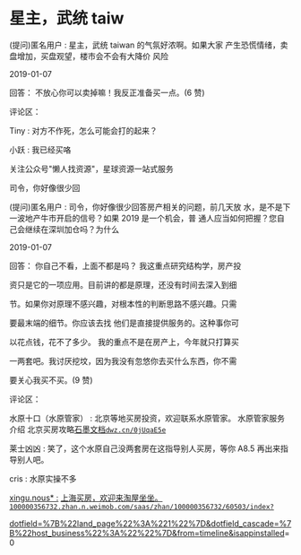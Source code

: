 # 星主，武统 taiw

(提问)匿名用户 : 星主，武统 taiwan 的气氛好浓啊。如果大家 产生恐慌情绪，卖盘增加，买盘观望，楼市会不会有大降价 风险

2019-01-07

回答： 不放心你可以卖掉嘛！我反正准备买一点。(6 赞)

评论区：

Tiny : 对方不作死，怎么可能会打的起来？

小跃 : 我已经买咯

关注公众号"懒人找资源"，星球资源一站式服务

司令，你好像很少回

(提问)匿名用户 : 司令，你好像很少回答房产相关的问题，前几天放 水，是不是下一波地产牛市开启的信号？如果 2019 是一个机会，普 通人应当如何把握？您自己会继续在深圳加仓吗？为什么

2019-01-07

回答： 你自己不看，上面不都是吗？ 我这重点研究结构学，房产投

资只是它的一项应用。目前讲的都是原理，还没有时间去深入到细

节。如果你对原理不感兴趣，对根本性的判断思路不感兴趣。只需

要最末端的细节。你应该去找 他们是直接提供服务的。这种事你可

以花点钱，花不了多少。 我的重点不是在房产上，今年就只打算买

一两套吧。我讨厌挖坟，因为我没有忽悠你去买什么东西，你不需

要关心我买不买。(9 赞)

评论区：

水原十口（水原管家） : 北京等地买房投资，欢迎联系水原管家。 水原管家服务介绍 北京买房攻略[石墨文](https://shimo.im/docs/JM4dQVdv9xg9fZXu)[档](http://dwz.cn/0jUqaE5e)[`dwz.cn/0jUqaE5e`](http://dwz.cn/0jUqaE5e)

莱士凶凶 : 笑了，这个水原自己没两套房在这指导别人买房，等你 A8.5 再出来指导别人吧。

cris : 水原实操不多

[xingu.nous* :](http://100000356732.zhan.n.weimob.com/saas/zhan/100000356732/60503/index?dotfield=%257B%2522land_page%2522%253A%25221%2522%257D&dotfield_cascade=%257B%2522host_business%2522%253A%2522%2522%257D&from=timeline&isappinstalled=0) [上海买房，欢迎来淘屋坐坐。](http://100000356732.zhan.n.weimob.com/saas/zhan/100000356732/60503/index?dotfield=%257B%2522land_page%2522%253A%25221%2522%257D&dotfield_cascade=%257B%2522host_business%2522%253A%2522%2522%257D&from=timeline&isappinstalled=0) [`100000356732.zhan.n.weimob.com/saas/zhan/100000356732/60503/index?`](http://100000356732.zhan.n.weimob.com/saas/zhan/100000356732/60503/index?dotfield=%257B%2522land_page%2522%253A%25221%2522%257D&dotfield_cascade=%257B%2522host_business%2522%253A%2522%2522%257D&from=timeline&isappinstalled=0)

[dotfield=%7B%22land_page%22%3A%221%22%7D&dotfield_cascade=%7B%22host_business%22%3A%22%22%7D&from=timeline&isappinstalled](http://100000356732.zhan.n.weimob.com/saas/zhan/100000356732/60503/index?dotfield=%257B%2522land_page%2522%253A%25221%2522%257D&dotfield_cascade=%257B%2522host_business%2522%253A%2522%2522%257D&from=timeline&isappinstalled=0)=0